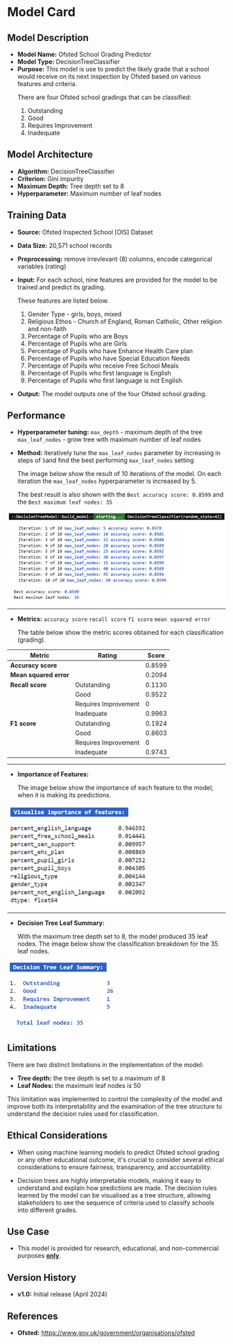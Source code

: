 # Model Card

## Model Description

- **Model Name:** Ofsted School Grading Predictor
- **Model Type:** DecisionTreeClassifier
- **Purpose:** This model is use to predict the likely grade that a school would receive on its next inspection by Ofsted based on various features and criteria. 
   <p>
		There are four Ofsted school gradings that can be classified:
    <ol type="1">
		<li>Outstanding</li>
		<li>Good</li>
		<li>Requires Improvement</li>
		<li>Inadequate</li>
    </ol>
   </p>

## Model Architecture

- **Algorithm:** DecisionTreeClassifier
- **Criterion:** Gini impurity
- **Maximum Depth:** Tree depth set to 8
- **Hyperparameter:** Maximum number of leaf nodes

## Training Data

- **Source:** Ofsted Inspected School [OIS] Dataset
- **Data Size:** 20,571 school records
- **Preprocessing:** remove irrevlevant (8) columns, encode categorical variables (rating)
- **Input:** For each school, nine features are provided for the model to be trained and predict its grading.
   <p>
    These features are listed below.
    <ol type="1">
		<li>Gender Type - girls, boys, mixed</li>
		<li>Religious Ethos - Church of England, Roman Catholic, Other religion and non-faith</li>
		<li>Percentage of Pupils who are Boys</li>
		<li>Percentage of Pupils who are Girls</li>
		<li>Percentage of Pupils who have Enhance Health Care plan</li>
		<li>Percentage of Pupils who have Special Education Needs</li>
		<li>Percentage of Pupils who receive Free School Meals</li>
		<li>Percentage of Pupils who first language is English</li>
		<li>Percentage of Pupils who first language is not English</li>
    </ol>
   </p>

- **Output:** The model outputs one of the four Ofsted school grading.

## Performance

- **Hyperparameter tuning:** `max_depth` - maximum depth of the tree `max_leaf_nodes` - grow tree with maximum number of leaf nodes
- **Method:** iteratively tune the `max_leaf_nodes` parameter by increasing in steps of `5`and find the best performing `max_leaf_nodes` setting

   The image below show the result of 10 iterations of the model. On each iteration the `max_leaf_nodes` hyperparameter is increased by 5.

   The best result is also shown with the `Best accuracy score: 0.8599` and the `Best maximum leaf nodes: 35`

 <div>
	<img style="width:700px" src="https://github.com/wrm65/Capstone-Project-2024/blob/main/images/decision_tree_01.png">
 </div>

---

- **Metrics:** `accuracy score` `recall score` `f1 score` `mean squared error`

   The table below show the metric scores obtained for each classification (grading).
	
| Metric | Rating | Score |
| --- | -- | --- |
| **Accuracy score** | &nbsp; | 0.8599 |
| **Mean squared error** | &nbsp; | 0.2094 |
| **Recall score** | Outstanding | 0.1130 |
| &nbsp; | Good | 0.9522 |
| &nbsp; | Requires Improvement | 0 |
| &nbsp; | Inadequate | 0.9963 |
| **F1 score** | Outstanding | 0.1924 |
| &nbsp; | Good | 0.8603 |
| &nbsp; | Requires Improvement | 0 |
| &nbsp; | Inadequate | 0.9743 |

---

- **Importance of Features:** 

   The image below show the importance of each feature to the model, when it is making its predictions.
	
 <div>
	<img style="width:325px" src="https://github.com/wrm65/Capstone-Project-2024/blob/main/images/decision_tree_02.png">
 </div>

---

- **Decision Tree Leaf Summary:**

   With the maximum tree depth set to 8, the model produced 35 leaf nodes. The image below show the classification breakdown for the 35 leaf nodes.

 <div>
	<img style="width:250px" src="https://github.com/wrm65/Capstone-Project-2024/blob/main/images/decision_tree_03.png">
 </div>

## Limitations

<p>
	<div>
    There are two distinct limitations in the implementation of the model:
    <ul>
    <li><b>Tree depth:</b> the tree depth is set to a maximum of 8</li>
    <li><b>Leaf Nodes:</b> the maximum leaf nodes is 50</li>
    </ul>
  <div>
		This limitation was implemented to control the complexity of the model and improve both its interpretability and the examination of the tree structure to understand the decision rules used for classification.
  </div>
	<div>
</p>

## Ethical Considerations

- When using machine learning models to predict Ofsted school grading or any other educational outcome, it's crucial to consider several ethical considerations to ensure fairness, transparency, and accountability.

- Decision trees are highly interpretable models, making it easy to understand and explain how predictions are made. The decision rules learned by the model can be visualised as a tree structure, allowing stakeholders to see the sequence of criteria used to classify schools into different grades.

## Use Case

- This model is provided for research, educational, and non-commercial purposes <b><u>only</u></b>.

## Version History

- **v1.0:**  Initial release (April 2024)

## References

- **Ofsted:** https://www.gov.uk/government/organisations/ofsted
